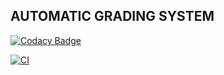 ## AUTOMATIC GRADING SYSTEM
[![Codacy Badge](https://app.codacy.com/project/badge/Grade/339a444febcd4a47a39ce6b50a44b39e)](https://www.codacy.com/gh/Abi-1-2/M1-Project-march/dashboard?utm_source=github.com&amp;utm_medium=referral&amp;utm_content=Abi-1-2/M1-Project-march&amp;utm_campaign=Badge_Grade)

[![CI](https://github.com/Abi-1-2/M1-Project-march/actions/workflows/1main.yml/badge.svg)](https://github.com/Abi-1-2/M1-Project-march/actions/workflows/1main.yml)

